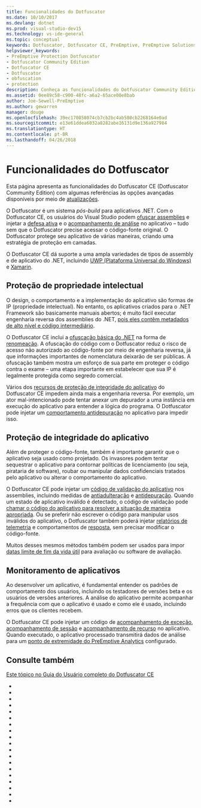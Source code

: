 ```yaml
---
title: Funcionalidades do Dotfuscator
ms.date: 10/10/2017
ms.devlang: dotnet
ms.prod: visual-studio-dev15
ms.technology: vs-ide-general
ms.topic: conceptual
keywords: Dotfuscator, Dotfuscator CE, PreEmptive, PreEmptive Solutions, PreEmptive Protection, proteção, community edition, ofuscação, .NET, gratuito, Visual Studio 2017
helpviewer_keywords:
- PreEmptive Protection Dotfuscator
- Dotfuscator Community Edition
- Dotfuscator CE
- Dotfuscator
- obfuscation
- protection
description: Conheça as funcionalidades do Dotfuscator Community Edition gratuito incluído no Visual Studio 2017.
ms.assetid: 0ee89c58-c900-48fc-a6a2-65ace00e8bab
author: Joe-Sewell-PreEmptive
ms.author: gewarren
manager: douge
ms.openlocfilehash: 39ec170858074cb7cb2bc4ab580cb2268164e0ad
ms.sourcegitcommit: e13e61ddea6032a8282abe16131d9e136a927984
ms.translationtype: HT
ms.contentlocale: pt-BR
ms.lasthandoff: 04/26/2018
---
```

# <a name="capabilities-of-dotfuscator"></a>Funcionalidades do Dotfuscator

Esta página apresenta as funcionalidades do Dotfuscator CE (Dotfuscator Community Edition) com algumas referências às opções avançadas disponíveis por meio de [atualizações][upgrades].

O Dotfuscator é um sistema *pós-build* para aplicativos .NET.
Com o Dotfuscator CE, os usuários do Visual Studio podem [ofuscar assemblies][obfuscation] e injetar a [defesa ativa][checks] e o [acompanhamento de análise][analytics] no aplicativo – tudo sem que o Dotfuscator precise acessar o código-fonte original.
O Dotfuscator protege seu aplicativo de várias maneiras, criando uma estratégia de proteção em camadas.

O Dotfuscator CE dá suporte a uma ampla variedades de tipos de assembly e de aplicativo do .NET, incluindo [UWP (Plataforma Universal do Windows)][uwp] e [Xamarin][xamarin].

## <a name="intellectual-property-protection"></a>Proteção de propriedade intelectual

O design, o comportamento e a implementação do aplicativo são formas de IP (propriedade intelectual).
No entanto, os aplicativos criados para o .NET Framework são basicamente manuais abertos; é muito fácil executar engenharia reversa dos assemblies do .NET, [pois eles contêm metadados de alto nível e código intermediário][assemblies].

O Dotfuscator CE inclui a [ofuscação básica do .NET][obfuscation] na forma de [renomeação][renaming].
A ofuscação do código com o Dotfuscator reduz o risco de acesso não autorizado ao código-fonte por meio de engenharia reversa, já que informações importantes de nomenclatura deixarão de ser públicas.
A ofuscação também mostra um esforço de sua parte em proteger o código contra o exame – uma etapa importante em estabelecer que sua IP é legalmente protegida como segredo comercial.

Vários dos [recursos de proteção de integridade do aplicativo](#application-integrity-protection) do Dotfuscator CE impedem ainda mais a engenharia reversa.
Por exemplo, um ator mal-intencionado pode tentar anexar um depurador a uma instância em execução do aplicativo para entender a lógica do programa.
O Dotfuscator pode injetar um [comportamento antidepuração][debug] no aplicativo para impedir isso.

## <a name="application-integrity-protection"></a>Proteção de integridade do aplicativo

Além de proteger o código-fonte, também é importante garantir que o aplicativo seja usado como projetado.
Os invasores podem tentar sequestrar o aplicativo para contornar políticas de licenciamento (ou seja, pirataria de software), roubar ou manipular dados confidenciais tratados pelo aplicativo ou alterar o comportamento do aplicativo.

O Dotfuscator CE pode injetar um [código de validação do aplicativo][checks] nos assemblies, incluindo medidas de [antiadulteração][tamper] e [antidepuração][debug].
Quando um estado de aplicativo inválido é detectado, o código de validação pode [chamar o código do aplicativo para resolver a situação de maneira apropriada][check-app].
Ou se preferir não escrever o código para manipular usos inválidos do aplicativo, o Dotfuscator também poderá injetar [relatórios de telemetria][check-telemetry] e comportamentos de [resposta][check-action], sem precisar modificar o código-fonte.

Muitos desses mesmos métodos também podem ser usados para impor [datas limite de fim da vida útil][shelflife] para avaliação ou software de avaliação.

## <a name="application-monitoring"></a>Monitoramento de aplicativos

Ao desenvolver um aplicativo, é fundamental entender os padrões de comportamento dos usuários, incluindo os testadores de versões beta e os usuários de versões anteriores.
A análise do aplicativo permite acompanhar a frequência com que o aplicativo é usado e como ele é usado, incluindo erros que os clientes recebem.

O Dotfuscator CE pode injetar um código de [acompanhamento de exceção][exceptions], [acompanhamento de sessão][sessions] e [acompanhamento de recurso][features] no aplicativo.
Quando executado, o aplicativo processado transmitirá dados de análise para um [ponto de extremidade do PreEmptive Analytics][endpoints] configurado.

## <a name="see-also"></a>Consulte também

[Este tópico no Guia do Usuário completo do Dotfuscator CE][full]

<!-- Copyright © 2017 PreEmptive Solutions, LLC -->

- [assemblies]: https://docs.microsoft.com/en-us/dotnet/standard/assembly-format
- [uwp]: https://www.preemptive.com/blog/article/856-uwp-applications-in-dotfuscator-ce/91-dotfuscator-ce
- [xamarin]: https://www.preemptive.com/obfuscating-xamarin-with-dotfuscator

- [upgrades]: upgrades.md

- [obfuscation]: https://www.preemptive.com/dotfuscator/ce/docs/help/obfuscation_overview.html
- [renaming]: https://www.preemptive.com/dotfuscator/ce/docs/help/obfuscation_renaming.html

- [analytics]: https://www.preemptive.com/dotfuscator/ce/docs/help/instrumentation_overview.html
- [endpoints]: https://www.preemptive.com/dotfuscator/ce/docs/help/instrumentation_overview.html#endpoints

- [checks]: https://www.preemptive.com/dotfuscator/ce/docs/help/checks_overview.html
- [check-app]: https://www.preemptive.com/dotfuscator/ce/docs/help/checks_overview.html#app-notification
- [check-action]: https://www.preemptive.com/dotfuscator/ce/docs/help/checks_overview.html#action

- [tamper]: https://www.preemptive.com/dotfuscator/ce/docs/help/checks_tamper.html
- [debug]: https://www.preemptive.com/dotfuscator/ce/docs/help/checks_debug.html
- [shelflife]: https://www.preemptive.com/dotfuscator/ce/docs/help/checks_shelflife.html
- [exceptions]: https://www.preemptive.com/dotfuscator/ce/docs/help/instrumentation_exceptions.html
- [sessions]: https://www.preemptive.com/dotfuscator/ce/docs/help/instrumentation_sessions.html
- [features]: https://www.preemptive.com/dotfuscator/ce/docs/help/instrumentation_features.html
- [check-telemetry]: https://www.preemptive.com/dotfuscator/ce/docs/help/instrumentation_checks.html

- [full]: https://www.preemptive.com/dotfuscator/ce/docs/help/intro_capabilities.html